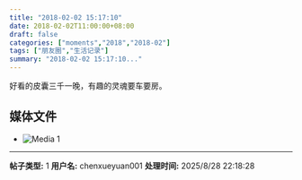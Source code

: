 ```yaml
---
title: "2018-02-02 15:17:10"
date: 2018-02-02T11:00:00+08:00
draft: false
categories: ["moments","2018","2018-02"]
tags: ["朋友圈","生活记录"]
summary: "2018-02-02 15:17:10..."
---
```


好看的皮囊三千一晚，有趣的灵魂要车要房。

## 媒体文件

- ![Media 1](/Moments/photos/2018-02-02/201802021517100.jpg)

---

**帖子类型:** 1
**用户名:** chenxueyuan001
**处理时间:** 2025/8/28 22:18:28